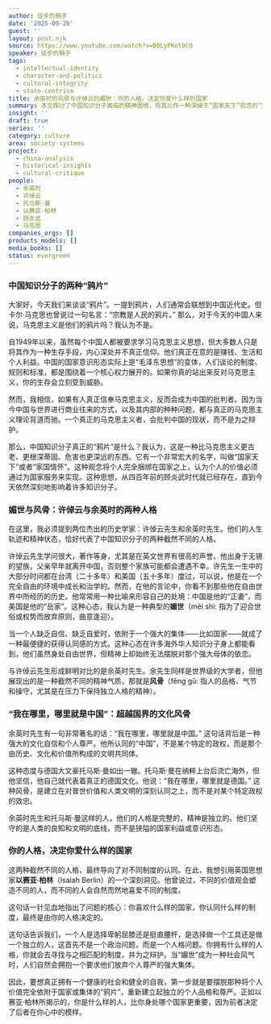 ```yaml
---
author: 徒步的騎手
date: '2025-09-26'
guest: ''
layout: post.njk
source: https://www.youtube.com/watch?v=B0LyPKotbC0
speaker: 徒步的騎手
tags:
  - intellectual-identity
  - character-and-politics
  - cultural-integrity
  - state-centrism
title: 余英时的风骨与许倬云的媚世：你的人格，决定你爱什么样的国家
summary: 本文探讨了中国知识分子面临的精神困境，将其比作一种深植于“国家天下”观念的“鸦片”。通过对比历史学家余英时与许倬云截然不同的人生选择——前者坚守“我在哪里，哪里就是中国”的文化风骨，后者则被批评为“媚世”——文章深入剖析了个人品格与政治认同之间的深刻联系。最终，文章引用以赛亚·柏林的观点，指出一个人的人格最终决定了他会认同和喜爱什么样的国家制度。
insight: ''
draft: true
series: ''
category: culture
area: society-systems
project:
  - china-analysis
  - historical-insights
  - cultural-critique
people:
  - 余英时
  - 许倬云
  - 托马斯·曼
  - 以赛亚·柏林
  - 顾炎武
  - 马克思
companies_orgs: []
products_models: []
media_books: []
status: evergreen
---
```


### 中国知识分子的两种“鸦片”

大家好，今天我们来谈谈“鸦片”。一提到鸦片，人们通常会联想到中国近代史。但卡尔·马克思也曾说过一句名言：“宗教是人民的鸦片。” 那么，对于今天的中国人来说，马克思主义是他们的鸦片吗？我认为不是。

自1949年以来，虽然每个中国人都被要求学习马克思主义思想，但大多数人只是将其作为一种生存手段，内心深处并不真正信仰。他们真正在意的是赚钱、生活和个人利益。中国的国家意识形态实际上是“毛泽东思想”的变体，人们谈论的制度、规则和标准，都是围绕着一个核心权力展开的。如果你真的站出来反对马克思主义，你的生存会立刻受到威胁。

然而，我相信，如果有人真正信奉马克思主义，反而会成为中国的批判者。因为当今中国与世界进行商业往来的方式，以及其内部的种种问题，都与真正的马克思主义理论背道而驰。一个真正的马克思主义者，会批判中国的现状，而不是为之辩护。

那么，中国知识分子真正的“鸦片”是什么？我认为，这是一种比马克思主义更古老、更根深蒂固、危害也更深远的东西。它有一个非常宏大的名字，叫做“国家天下”或者“家国情怀”。这种观念将个人完全捆绑在国家之上，认为个人的价值必须通过为国家服务来实现。这种思想，从四百年前的顾炎武时代就已经存在，直到今天依然深刻地影响着许多知识分子。

### 媚世与风骨：许倬云与余英时的两种人格

在这里，我必须提到两位杰出的历史学家：许倬云先生和余英时先生。他们的人生轨迹和精神状态，恰好代表了中国知识分子的两种截然不同的人格。

许倬云先生学问很大，著作等身，尤其是在英文世界有很高的声誉。他出身于无锡的望族，父亲早年就离开中国，否则整个家族可能都会遭遇不幸。许先生一生中的大部分时间都在台湾（二十多年）和美国（五十多年）度过，可以说，他是在一个完全自由的环境中成长和治学的。然而，在他的言论中，你看不到那些他在自由世界中所经历的历史。他常常用一种比喻来形容自己的处境：中国是他的“正妻”，而美国是他的“岳家”。这种心态，我认为是一种典型的**媚世**（mèi shì: 指为了迎合世俗或权势而放弃原则，曲意逢迎）。

当一个人缺乏自信、缺乏自爱时，依附于一个强大的集体——比如国家——就成了一种最便捷的获得认同感的方式。这种心态在许多海外华人知识分子身上都能看到，他们虽然身处自由世界，但精神上却始终无法摆脱对那个强大母体的依恋。

与许倬云先生形成鲜明对比的是余英时先生。余先生同样是世界级的大学者，但他展现出的是一种截然不同的精神气质，那就是**风骨**（fēng gǔ: 指人的品格、气节和操守，尤其是在压力下保持独立人格的精神）。

### “我在哪里，哪里就是中国”：超越国界的文化风骨

余英时先生有一句非常著名的话：“我在哪里，哪里就是中国。” 这句话背后是一种强大的文化自信和个人尊严。他所认同的“中国”，不是某个特定的政权，而是那个由历史、文化和价值所构成的文明共同体。

这种态度与德国大文豪托马斯·曼如出一辙。托马斯·曼在纳粹上台后流亡海外，但他坚信，他自己就代表着真正的德国文化。他说：“我在哪里，哪里就是德国。” 这种风骨，是建立在对普世价值和人类文明的深刻认同之上，而不是对某个特定政权的效忠。

余英时先生和托马斯·曼这样的人，他们的人格是完整的，精神是独立的。他们坚守的是人类的良知和文明的底线，而不是狭隘的国家利益或意识形态。

### 你的人格，决定你爱什么样的国家

这两种截然不同的人格，最终导向了对不同制度的认同。在此，我想引用英国思想家**以赛亚·柏林**（Isaiah Berlin）的一个深刻洞见。他曾说过，不同的价值观会塑造不同的人，而不同的人会自然而然地喜爱不同的制度。

这句话一针见血地指出了问题的核心：你喜欢什么样的国家，你认同什么样的制度，最终是由你的人格决定的。

这句话告诉我们，一个人是选择卑躬屈膝还是挺直腰杆，是选择做一个工具还是做一个独立的人，这首先不是一个政治问题，而是一个人格问题。你拥有什么样的人格，你就会去寻找与之相匹配的制度，并为之辩护。当“媚世”成为一种社会风气时，人们自然会拥抱一个要求他们放弃个人尊严的强大集体。

因此，要想真正拥有一个健康的社会和健全的自我，第一步就是要摆脱那种将个人价值完全依附于国家或集体的“鸦片”，重新建立起独立的个人品格和尊严。正如以赛亚·柏林所揭示的，你是什么样的人，比你身处哪个国家更重要，因为前者决定了后者在你心中的模样。